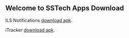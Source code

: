 ## Welcome to SSTech Apps Download 

ILS Notifications [download apk](https://guides.github.com/features/mastering-markdown/).

iTracker [download apk](https://guides.github.com/features/mastering-markdown/).
